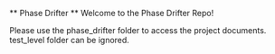 ** Phase Drifter **
Welcome to the Phase Drifter Repo!

Please use the phase_drifter folder to access the project documents. test_level folder can be ignored. 